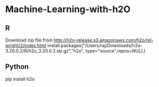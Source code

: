 # Machine-Learning-with-h2O

## R
Download zip file from http://h2o-release.s3.amazonaws.com/h2o/rel-wright/2/index.html
install.packages("/Users/raj/Downloads/h2o-3.20.0.2/R/h2o_3.20.0.2.tar.gz","h2o", type="source",repos=NULL)

## Python
pip install h2o
